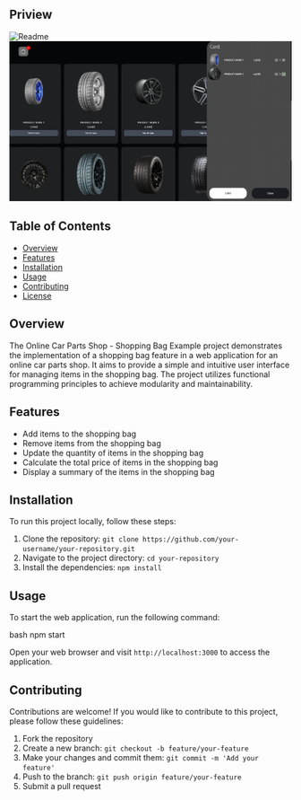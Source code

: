 ## Priview
![Readme](https://github.com/danialeyz/shopping-bag-cars/blob/ca6e5a1ac3fd20aa7616c5fe8c83104b8d9a7959/Screen%20Shot%201402-07-26%20at%2019.22.07.png)
![Readme](https://github.com/danialeyz/shopping-bag-cars/blob/ca6e5a1ac3fd20aa7616c5fe8c83104b8d9a7959/Screen%20Shot%201402-07-26%20at%2019.25.48.png)

## Table of Contents
- [Overview](#overview)
- [Features](#features)
- [Installation](#installation)
- [Usage](#usage)
- [Contributing](#contributing)
- [License](#license)

## Overview
The Online Car Parts Shop - Shopping Bag Example project demonstrates the implementation of a shopping bag feature in a web application for an online car parts shop. It aims to provide a simple and intuitive user interface for managing items in the shopping bag. The project utilizes functional programming principles to achieve modularity and maintainability.

## Features
- Add items to the shopping bag
- Remove items from the shopping bag
- Update the quantity of items in the shopping bag
- Calculate the total price of items in the shopping bag
- Display a summary of the items in the shopping bag

## Installation
To run this project locally, follow these steps:

1. Clone the repository: `git clone https://github.com/your-username/your-repository.git`
2. Navigate to the project directory: `cd your-repository`
3. Install the dependencies: `npm install`

## Usage
To start the web application, run the following command:

bash
npm start


Open your web browser and visit `http://localhost:3000` to access the application.

## Contributing
Contributions are welcome! If you would like to contribute to this project, please follow these guidelines:

1. Fork the repository
2. Create a new branch: `git checkout -b feature/your-feature`
3. Make your changes and commit them: `git commit -m 'Add your feature'`
4. Push to the branch: `git push origin feature/your-feature`
5. Submit a pull request
